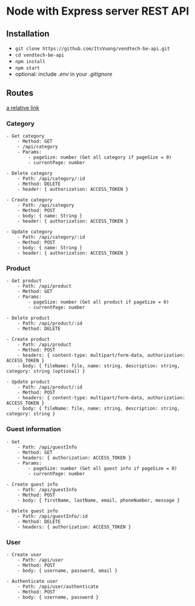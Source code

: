 # Node with Express server REST API

## Installation

- `git clone https://github.com/ItsVuong/vendtech-be-api.git`
- `cd vendtech-be-api`
- `npm install`
- `npm start`
- optional: include _.env_ in your _.gitignore_

## Routes
[a relative link](./vendtech.postman_collection.json)
### Category
    - Get category
        - Method: GET
        - /api/category
        - Params: 
            - pageSize: number (Get all category if pageSize = 0)
            - currentPage: number

    - Delete category
        - Path: /api/category/:id
        - Method: DELETE
        - header: { authorization: ACCESS_TOKEN }

    - Create category 
        - Path: /api/category
        - Method: POST
        - body: { name: String }
        - header: { authorization: ACCESS_TOKEN }

    - Update category
        - Path: /api/category/:id
        - Method: POST
        - body: { name: String }
        - header: { authorization: ACCESS_TOKEN }

### Product
    - Get product
        - Path: /api/product
        - Method: GET
        - Params: 
            - pageSize: number (Get all product if pageSize = 0)
            - currentPage: number

    - Delete product
        - Path: /api/product/:id
        - Method: DELETE

    - Create product 
        - Path: /api/product
        - Method: POST
        - headers: { content-type: multipart/form-data, authorization: ACCESS_TOKEN }
        - body: { fileName: file, name: string, description: string, category: string (optional) }

    - Update product
        - Path: /api/product/:id
        - Method: POST
        - headers: { content-type: multipart/form-data, authorization: ACCESS_TOKEN }
        - body: { fileName: file, name: string, description: string, category: string }

### Guest information
    - Get 
        - Path: /api/guestInfo
        - Method: GET
        - headers: { authorization: ACCESS_TOKEN }
        - Params: 
            - pageSize: number (Get all guest info if pageSize = 0)
            - currentPage: number

    - Create guest info
        - Path: /api/guestInfo
        - Method: POST
        - body: { firstName, lastName, email, phoneNumber, message }

    - Delete guest info
        - Path: /api/guestInfo/:id
        - Method: DELETE
        - headers: { authorization: ACCESS_TOKEN }

### User
    - Create user
        - Path: /api/user
        - Method: POST
        - body: { username, password, email }

    - Authenticate user
        - Path: /api/user/authenticate
        - Method: POST
        - body: { username, password }
